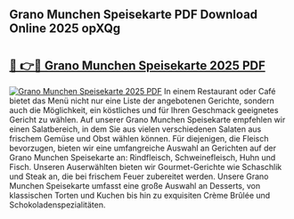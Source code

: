 ## Grano Munchen Speisekarte PDF Download Online 2025 opXQg

# <h2><a href="http://gcci5lc.nevu.top/?p=Grano+Munchen+Speisekarte">🔗 👉🔴 Grano Munchen Speisekarte 2025 PDF</a></h2>

[![Grano Munchen Speisekarte 2025 PDF](https://i.imgur.com/dBaPXMq.png)](http://gcci5lc.nevu.top/?p=Grano+Munchen+Speisekarte)
In einem Restaurant oder Café bietet das Menü nicht nur eine Liste der angebotenen Gerichte, sondern auch die Möglichkeit, ein köstliches und für Ihren Geschmack geeignetes Gericht zu wählen. Auf unserer Grano Munchen Speisekarte empfehlen wir einen Salatbereich, in dem Sie aus vielen verschiedenen Salaten aus frischem Gemüse und Obst wählen können. Für diejenigen, die Fleisch bevorzugen, bieten wir eine umfangreiche Auswahl an Gerichten auf der Grano Munchen Speisekarte an: Rindfleisch, Schweinefleisch, Huhn und Fisch. Unseren Auserwählten bieten wir Gourmet-Gerichte wie Schaschlik und Steak an, die bei frischem Feuer zubereitet werden. Unsere Grano Munchen Speisekarte umfasst eine große Auswahl an Desserts, von klassischen Torten und Kuchen bis hin zu exquisiten Crème Brûlée und Schokoladenspezialitäten.
